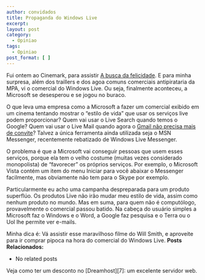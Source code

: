 ```yaml
---
author: convidados
title: Propaganda do Windows Live
excerpt:
layout: post
category:
  - Opiniao
tags:
  - Opiniao
post_format: [ ]
---
```

Fui ontem ao Cinemark, para assistir [A busca da felicidade][1]. E para minha surpresa, além dos traillers e dos agoa comuns comerciais antipirataria da MPA, vi o comercial do Windows Live. Ou seja, finalmente aconteceu, a Microsoft se desesperou e se jogou no buraco.

O que leva uma empresa como a Microsoft a fazer um comercial exibido em um cinema tentando mostrar o “estilo de vida” que usar os serviços live podem proporcionar? Quem vai usar o Live Search quando temos o Google? Quem vai usar o Live Mail quando agora o [Gmail não precisa mais de convite][2]? Talvez a única ferramenta ainda utilizada seja o MSN Messenger, recentemente rebatizado de Windows Live Messenger.

O problema é que a Microsoft vai conseguir pessoas que usem esses serviços, porque ela tem o velho costume (muitas vezes considerado monopolista) de “favorecer” os próprios serviços. Por exemplo, o Microsoft Vista contém um item do menu Iniciar para você abaixar o Messenger facilmente, mas obviamente não tem para o Skype por exemplo.

Particularmente eu acho uma campanha despreparada para um produto superflúo. Os produtos Live não irão mudar meu estilo de vida, assim como nenhum produto no mundo. Mas em suma, para quem não é computólogo, provavelmente o comercial passou batido. Na cabeça do usuário simples a Microsoft faz o Windows e o Word, a Google faz pesquisa e o Terra ou o Uol lhe permite ver e-mails.

Minha dica é: Vá assistir esse maravilhoso filme do Will Smith, e aproveite para ir comprar pipoca na hora do comercial do Windows Live. 
**Posts Relacionados:** 
*   No related posts










Veja como ter um desconto no [Dreamhost][7]: um excelente servidor web.

 [1]: http://imdb.com/title/tt0454921/ "The Pursuit of Happyness"
 [2]: http://www.reflexoesdigitais.com.br/blog/2007/02/07/gmail-para-todos/ "Gmail para todos!"





